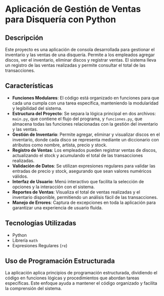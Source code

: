 # Aplicación de Gestión de Ventas para Disquería con Python

## Descripción

Este proyecto es una aplicación de consola desarrollada para gestionar el inventario y las ventas de una disquería. Permite a los empleados agregar discos, ver el inventario, eliminar discos y registrar ventas. El sistema lleva un registro de las ventas realizadas y permite consultar el total de las transacciones.

## Características

- **Funciones Modulares**: El código está organizado en funciones para que cada una cumpla con una tarea específica, manteniendo la modularidad y legibilidad del sistema.
- **Estructura del Proyecto**: Se separa la lógica principal en dos archivos: `main.py`, que contiene el flujo del programa, y `funciones.py`, que almacena todas las funciones relacionadas con la gestión del inventario y las ventas.
- **Gestión de Inventario**: Permite agregar, eliminar y visualizar discos en el inventario, donde cada disco se representa mediante un diccionario con atributos como nombre, artista, precio y stock.
- **Registro de Ventas**: Los empleados pueden registrar ventas de discos, actualizando el stock y acumulando el total de las transacciones realizadas.
- **Validación de Datos**: Se utilizan expresiones regulares para validar las entradas de precio y stock, asegurando que sean valores numéricos válidos.
- **Interfaz de Usuario**: Menú interactivo que facilita la selección de opciones y la interacción con el sistema.
- **Reportes de Ventas**: Visualiza el total de ventas realizadas y el inventario disponible, permitiendo un análisis fácil de las transacciones.
- **Manejo de Errores**: Captura de excepciones en toda la aplicación para garantizar una experiencia de usuario fluida.

## Tecnologías Utilizadas

- Python
- Librería `math`
- Expresiones Regulares (`re`)

## Uso de Programación Estructurada

La aplicación aplica principios de programación estructurada, dividiendo el código en funciones lógicas y procedimientos que abordan tareas específicas. Este enfoque ayuda a mantener el código organizado y facilita la comprensión del sistema.
